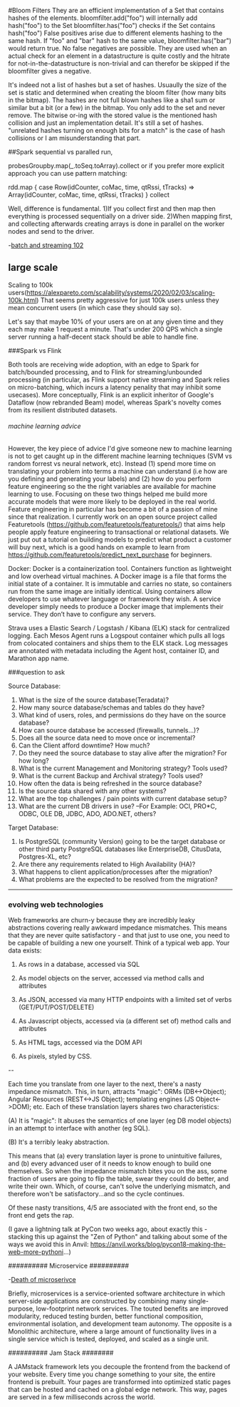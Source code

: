 #Bloom Filters
They are an efficient implementation of a Set that contains hashes of the elements.
bloomfilter.add("foo") will internally add hash("foo") to the Set
bloomfilter.has("foo") checks if the Set contains hash("foo")
False positives arise due to different elements hashing to the same hash. If "foo" and "bar" hash to the same value, bloomfilter.has("bar") would return true.
No false negatives are possible.
They are used when an actual check for an element in a datastructure is quite costly and the hitrate for not-in-the-datastructure is non-trivial and can therefor be skipped if the bloomfilter gives a negative.

It's indeed not a list of hashes but a set of hashes. Usuaully the size of the set is static and determined when creating the bloom filter (how many bits in the bitmap). The hashes are not full blown hashes like a sha1 sum or similar but a bit (or a few) in the bitmap. You only add to the set and never remove. The bitwise or-ing with the stored value is the mentioned hash collision and just an implementation detail. It's still a set of hashes.
"unrelated hashes turning on enough bits for a match" is the case of hash collisions or I am misunderstanding that part.





##Spark sequential vs paralled run,

probesGroupby.map(_.toSeq.toArray).collect
or if you prefer more explicit approach you can use pattern matching:

rdd.map { case Row(idCounter, coMac, time, qtRssi, tTracks) => 
    Array(idCounter, coMac, time, qtRssi, tTracks)
} collect

Well, difference is fundamental. 
1)If you collect first and then map then everything is processed sequentially on a driver side. 
2)When mapping first, and collecting afterwards creating arrays is done in parallel on the worker nodes and send to the driver.


-[batch and streaming 102](https://www.oreilly.com/ideas/the-world-beyond-batch-streaming-102)


## large scale 

Scaling to 100k users(https://alexpareto.com/scalability/systems/2020/02/03/scaling-100k.html)
That seems pretty aggressive for just 100k users unless they mean concurrent users (in which case they should say so).

Let's say that maybe 10% of your users are on at any given time and they each may make 1 request a minute. That's under 200 QPS which a single server running a half-decent stack should be able to handle fine. 

###Spark vs Flink

Both tools are receiving wide adoption, with an edge to Spark for batch/bounded processing, and to Flink for 
streaming/unbounded processing (in particular, as Flink support native streaming and Spark relies on micro-batching, 
which incurs a latency penality that may inhibit some usecases). More conceptually, Flink is an explicit inheritor of 
Google's Dataflow (now rebranded Beam) model, whereas Spark's novelty comes from its resilient distributed datasets.



###### machine learning advice
However, the key piece of advice I'd give someone new to machine learning is not to get caught up in the different machine learning techniques (SVM vs random forrest vs neural network, etc). Instead (1) spend more time on translating your problem into terms a machine can understand (i.e how are you defining and generating your labels) and (2) how do you perform feature engineering so the the right variables are available for machine learning to use. Focusing on these two things helped me build more accurate models that were more likely to be deployed in the real world.
Feature engineering in particular has become a bit of a passion of mine since that realization. I currently work on an open source project called Featuretools (https://github.com/featuretools/featuretools/) that aims help people apply feature engineering to transactional or relational datasets. We just put out a tutorial on building models to predict what product a customer will buy next, which is a good hands on example to learn from https://github.com/featuretools/predict_next_purchase for beginners.


Docker:
Docker is a containerization tool. Containers function as lightweight and low overhead virtual machines. A Docker image is a file that forms the initial state of a container. It is immutable and carries no state, so containers run from the same image are initially identical.
Using containers allow developers to use whatever language or framework they wish. A service developer simply needs to produce a Docker image that implements their service. They don’t have to configure any servers.


Strava uses a Elastic Search / Logstash / Kibana (ELK) stack for centralized logging. Each Mesos Agent runs a Logspout container which pulls all logs from colocated containers and ships them to the ELK stack. Log messages are annotated with metadata including the Agent host, container ID, and Marathon app name.



###question to ask

Source Database:
1.	What is the size of the source database(Teradata)?
2.	How many source database/schemas and tables do they have?
3.	What kind of users, roles, and permissions do they have on the source database?
4.	How can source database be accessed (firewalls, tunnels…)?
5.	Does all the source data need to move once or incremental?
6.	Can the Client afford downtime? How much?
7.	Do they need the source database to stay alive after the migration? For how long?
8.	What is the current Management and Monitoring strategy? Tools used?
9.	What is the current Backup and Archival strategy? Tools used?
10.	How often the data is being refreshed in the source database?
11.	Is the source data shared with any other systems?
12.	What are the top challenges / pain points with current database setup? 
13.	What are the current DB drivers in use? –For Example: OCI, PRO*C, ODBC, OLE DB, JDBC, ADO, ADO.NET, others? 

Target Database:
1.	Is PostgreSQL (community Version) going to be the target database or other third party PostgreSQL databases like EnterpriseDB, CitusData, Postgres-XL, etc?
2.	Are there any requirements related to High Availability (HA)?
3.	What happens to client application/processes after the migration?
4.	What problems are the expected to be resolved from the migration?       

----------------------------------------------------------------------------
### evolving web technologies

Web frameworks are churn-y because they are incredibly leaky abstractions covering really awkward impedance mismatches. This means that they are never quite satisfactory - and that just to use one, you need to be capable of building a new one yourself.
Think of a typical web app. Your data exists:

1. As rows in a database, accessed via SQL

2. As model objects on the server, accessed via method calls and attributes

3. As JSON, accessed via many HTTP endpoints with a limited set of verbs (GET/PUT/POST/DELETE)

4. As Javascript objects, accessed via (a different set of) method calls and attributes

5. As HTML tags, accessed via the DOM API

6. As pixels, styled by CSS.

--

Each time you translate from one layer to the next, there's a nasty impedance mismatch. This, in turn, attracts "magic": ORMs (DB<->Object); Angular Resources (REST<->JS Object); templating engines (JS Object<->DOM); etc. Each of these translation layers shares two characteristics:

(A) It is "magic": It abuses the semantics of one layer (eg DB model objects) in an attempt to interface with another (eg SQL).

(B) It's a terribly leaky abstraction.

This means that (a) every translation layer is prone to unintuitive failures, and (b) every advanced user of it needs to know enough to build one themselves. So when the impedance mismatch bites you on the ass, some fraction of users are going to flip the table, swear they could do better, and write their own. Which, of course, can't solve the underlying mismatch, and therefore won't be satisfactory...and so the cycle continues.

Of these nasty transitions, 4/5 are associated with the front end, so the front end gets the rap.

(I gave a lightning talk at PyCon two weeks ago, about exactly this - stacking this up against the "Zen of Python" and talking about some of the ways we avoid this in Anvil: https://anvil.works/blog/pycon18-making-the-web-more-pythoni...)


########## Microservice ##########

-[Death of microserivce](https://www.dwmkerr.com/the-death-of-microservice-madness-in-2018/)

Briefly, microservices is a service-oriented software architecture in which server-side applications are constructed by combining many single-purpose, low-footprint network services. The touted benefits are improved modularity, reduced testing burden, better functional composition, environmental isolation, and development team autonomy. The opposite is a Monolithic architecture, where a large amount of functionality lives in a single service which is tested, deployed, and scaled as a single unit.


########## Jam Stack ########

A JAMstack framework lets you decouple the frontend from the backend of your website. Every time you change something to your site, the entire frontend is prebuilt. Your pages are transformed into optimized static pages that can be hosted and cached on a global edge network. This way, pages are served in a few milliseconds across the world.
